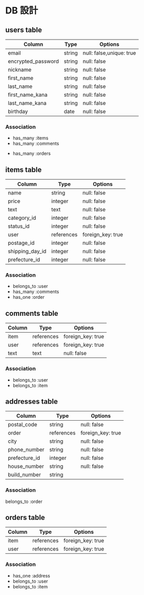 # DB 設計

## users table

| Column             | Type                | Options                 |
|--------------------|---------------------|-------------------------|
| email              | string              | null: false,unique: true|
| encrypted_password | string              | null: false             |
| nickname           | string              | null: false             |
| first_name         | string              | null: false             |
| last_name          | string              | null: false             |
| first_name_kana    | string              | null: false             |
| last_name_kana     | string              | null: false             |
| birthday           | date                | null: false             |


### Association

* has_many :items
* has_many :comments
- has_many :orders

## items table

| Column                              | Type       | Options           |
|-------------------------------------|------------|-------------------|
| name                                | string     | null: false       |
| price                               | integer    | null: false       |
| text                                | text       | null: false       |
| category_id                         | integer    | null: false       |
| status_id                           | integer    | null: false       |
| user                                | references | foreign_key: true |
| postage_id                          | integer    | null: false       |
| shipping_day_id                     | integer    | null: false       |
| prefecture_id                       | integer    | null: false       |

### Association

- belongs_to :user
- has_many :comments
- has_one :order

## comments table

| Column      | Type       | Options           |
|-------------|------------|-------------------|
| item        | references | foreign_key: true |
| user        | references | foreign_key: true |
| text        | text       | null: false       |

### Association

- belongs_to :user
- belongs_to :item

## addresses table

| Column         | Type       | Options           |
|----------------|------------|-------------------|
| postal_code    | string     | null: false       |
| order          | references | foreign_key: true |
| city           | string     | null: false       |
| phone_number   | string     | null: false       |
| prefecture_id  | integer    | null: false       |
| house_number   | string     | null: false       |
| build_number   | string     |                   |

### Association

belongs_to :order

## orders table

| Column      | Type       | Options           |
|-------------|------------|-------------------|
| item        | references | foreign_key: true |
| user        | references | foreign_key: true |

### Association

- has_one :address
- belongs_to :user
- belongs_to :item

